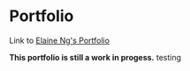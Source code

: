 # Portfolio
Link to [Elaine Ng's Portfolio](https://elaineng94.github.io/ "link to Elaine Ng's Portfolio")

**This portfolio is still a work in progess.**
testing
